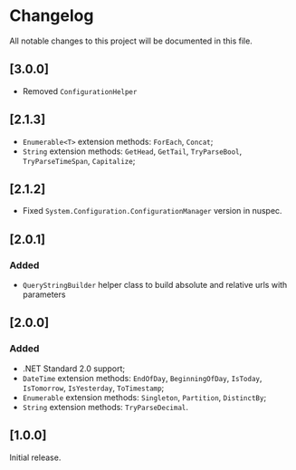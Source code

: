 # Changelog

All notable changes to this project will be documented in this file.

## [3.0.0]

- Removed `ConfigurationHelper`

## [2.1.3]

- `Enumerable<T>` extension methods: `ForEach`, `Concat`;
- `String` extension methods: `GetHead`, `GetTail`, `TryParseBool`, `TryParseTimeSpan`, `Capitalize`;

## [2.1.2]

- Fixed `System.Configuration.ConfigurationManager` version in nuspec.

## [2.0.1]

### Added

- `QueryStringBuilder` helper class to build absolute and relative urls with parameters

## [2.0.0]

### Added

- .NET Standard 2.0 support;
- `DateTime` extension methods: `EndOfDay`, `BeginningOfDay`, `IsToday`, `IsTomorrow`, `IsYesterday`, `ToTimestamp`;
- `Enumerable` extension methods: `Singleton`, `Partition`, `DistinctBy`;
- `String` extension methods: `TryParseDecimal`.

## [1.0.0]

Initial release.
